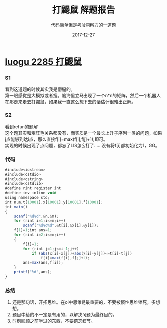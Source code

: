 ﻿---
layout: post
title: '打鼹鼠 解题报告'
subtitle: '代码简单但是考验洞察力的一道题'
date: 2017-12-27
categories: OI
cover: 'https://abc.2008php.com/2011_Website_appreciate/2011-08-22/20110822125805.jpg'
tags: DP
---
# [luogu 2285 打鼹鼠](https://www.luogu.org/problemnew/show/P2285)
### S1    
看到这道题的时候其实我是懵逼的。    
第一眼感觉是大模拟或者搜。脑海里立马出现了一个n*n的矩阵，然后一个机器人在那走来走去打鼹鼠，如果我一直这么想下去的话估计很难出正解。    
### S2    
看到refun的题解    
这个题其实和矩阵毛关系都没有，而实质是一个最长上升子序列一类的问题，如果j点能够到达i点，那么直接f[i]=max(f[i],f[j]+1);即可。    
实现的时候出现了点问题，都忘了LIS怎么打了……没有将f[i]都初始化为1，GG。
### 代码
```JavaScript
#include<iostream>
#include<cstdio>
#include<cstring>
#include<cstdlib> 
#define rint register int
#define inv inline void
using namespace std;
int n,m,t[10001],x[10001],y[10001],f[10001];
int main()
{
	scanf("%d%d",&n,&m);
	for (rint i=1;i<=m;i++)
		scanf("%d%d%d",&t[i],&x[i],&y[i]);
	f[1]=1;int ans=1;
	for (rint i=2;i<=m;i++)
	{
		f[i]=1;
		for (rint j=1;j<=i-1;j++)
			if (abs(x[i]-x[j])+abs(y[i]-y[j])<=t[i]-t[j])
				f[i]=max(f[i],f[j]+1);
		ans=max(ans,f[i]);
	}
	printf("%d",ans);
} 
```
### 总结
1.  还是那句话，开拓思维。在oi中思维是最重要的，不要被惯性思维锁死，多想想。    
2.  题目中给的不一定是有用的，以解决问题为最终目的。
3.  时刻回顾之前学过的东西，不要遗忘细节。

